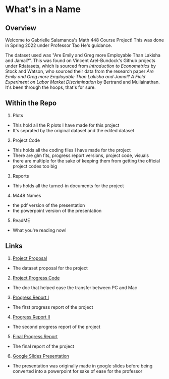 # What's in a Name
## Overview

Welcome to Gabrielle Salamanca's Math 448 Course Project! This was done in Spring 2022 under Professor Tao He's guidance. 

The dataset used was "Are Emily and Greg more Employable Than Lakisha and Jamal?". This was found on Vincent Arel-Bundock's Github projects under Rdatasets, which is sourced from *Introduction to Econometrics* by Stock and Watson, who sourced their data from the research paper *Are Emily and Greg more Employable Than Lakisha and Jamal? A Field Experiment on Labor Market Discrimination* by Bertrand and Mullainathan. It's been through the hoops, that's for sure.

## Within the Repo
1. Plots
- This hold all the R plots I have made for this project
- It's seprated by the original dataset and the edited dataset
2. Project Code
- This holds all the coding files I have made for the project
- There are glm fits, progress report versions, project code, visuals
- there are multiple for the sake of keeping them from getting the official project codes too big
3. Reports
- This holds all the turned-in documents for the project
4. M448 Names
- the pdf version of the presentation
- the powerpoint version of the presentation
5. ReadME
- What you're reading now!
## Links
1. [Project Proposal](https://docs.google.com/document/d/1EciMHRtWm5iLGEp6GVzHGoNIaUcJBZAaQ9BtJOGWnxU/edit?usp=sharing)
- The dataset proposal for the project
2. [Project Progress Code](https://docs.google.com/document/d/1MWa43VIAFPOCc9NOzr-HCpnUFApyA0oUT4WcTFehBNQ/edit?usp=sharing)
- The doc that helped ease the transfer between PC and Mac
3. [Progress Report I](https://docs.google.com/document/d/1JQK-2p9go42eqfPJhJEsHwvu_T_HlV9EAeTf1u5gCSs/edit?usp=sharing)
- The first progress report of the project
4. [Progress Report II](https://docs.google.com/document/d/108M0wLdQiOF7K5FFVj-S00tUYHWcNk2hG2XqdWcOViA/edit?usp=sharing)
- The second progress report of the project
5. [Final Progress Report](https://docs.google.com/document/d/1Mi7Ru9ILAZb9wdfisHsNohmQN30KriwUPYgQHF5Qjk4/edit?usp=sharing)
- The final report of the project
6. [Google Slides Presentation](https://docs.google.com/presentation/d/16DxqbRHsyeIE89nNYmpqJasW6NoCpZBYPX7kiCMIZeY/edit?usp=sharing) 
- The presentation was originally made in google slides before being converted into a powerpoint for sake of ease for the professor
